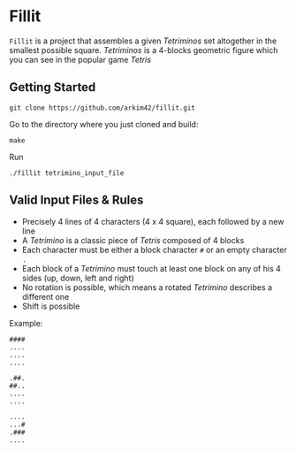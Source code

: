 # Fillit

`Fillit` is a project that assembles a given *Tetriminos* set altogether in the smallest possible square. *Tetriminos* is a 4-blocks geometric figure which you can see in the popular game *Tetris*

## Getting Started
```
git clone https://github.com/arkim42/fillit.git
```
Go to the directory where you just cloned and build:
```
make
```
Run
```
./fillit tetrimino_input_file
```

## Valid Input Files & Rules
- Precisely 4 lines of 4 characters (4 x 4 square), each followed by a new line
- A *Tetrimino* is a classic piece of *Tetris* composed of 4 blocks
- Each character must be either a block character `#` or an empty character `.`
- Each block of a *Tetrimino* must touch at least one block on any of his 4 sides (up, down, left and right)
- No rotation is possible, which means a rotated *Tetrimino* describes a different one
- Shift is possible 

Example:
```
####
....
....
....

.##.
##..
....
....

....
...#
.###
....
```
